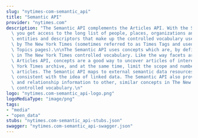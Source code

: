 ```yaml
---
slug: "nytimes-com-semantic_api"
title: "Semantic API"
provider: "nytimes.com"
description: "The Semantic API complements the Articles API. With the Semantic API,\
  \ you get access to the long list of people, places, organizations and other locations,\
  \ entities and descriptors that make up the controlled vocabulary used as metadata\
  \ by The New York Times (sometimes referred to as Times Tags and used for Times\
  \ Topics pages).\n\nThe Semantic API uses concepts which are, by definition, terms\
  \ in The New York Times controlled vocabulary. Like the way facets are used in the\
  \ Articles API, concepts are a good way to uncover articles of interest in The New\
  \ York Times archive, and at the same time, limit the scope and number of those\
  \ articles. The Semantic API maps to external semantic data resources, in a fashion\
  \ consistent with the idea of linked data. The Semantic API also provides combination\
  \ and relationship information to other, similar concepts in The New York Times\
  \ controlled vocabulary.\n"
logo: "nytimes.com-semantic_api-logo.png"
logoMediaType: "image/png"
tags:
- "media"
- "open_data"
stubs: "nytimes.com-semantic_api-stubs.json"
swagger: "nytimes.com-semantic_api-swagger.json"
---
```

